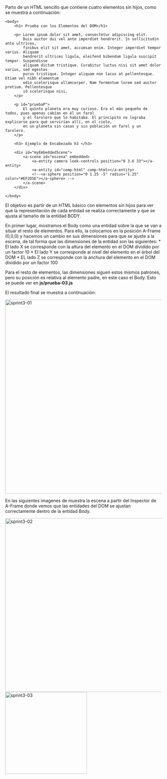 Parto de un HTML sencillo que contiene cuatro elementos sin hijos, como se muestra a continuación:


```
<body>
    <h1> Prueba con los Elementos del DOM</h1>

    <p> Lorem ipsum dolor sit amet, consectetur adipiscing elit.
        Duis auctor dui vel ante imperdiet hendrerit. In sollicitudin ante ultrices,
        finibus elit sit amet, accumsan enim. Integer imperdiet tempor varius. Aliquam
        hendrerit ultrices ligula, eleifend bibendum ligula suscipit tempor. Suspendisse
        aliquam dictum tristique. Curabitur luctus nisi sit amet dolor varius, sed egestas
        purus tristique. Integer aliquam non lacus at pellentesque. Etiam vel nibh elementum
        odio scelerisque ullamcorper. Nam fermentum lorem sed auctor pretium. Pellentesque
        id scelerisque nisi.
    </p>

    <p id="pruebaP">
        El quinto planeta era muy curioso. Era el más pequeño de todos, pues apenas cabían en él un farol
        y el farolero que lo habitaba. El principito no lograba explicarse para qué servirían allí, en el cielo,
        en un planeta sin casas y sin población un farol y un farolero.
    </p>

    <h3> Ejemplo de Encabezado h3 </h3>

    <div id="myEmbeddedScene">
        <a-scene id="escena" embedded>
            <a-entity camera look-controls position="0 3.6 33"></a-entity>
            <a-entity id="comp-html" comp-html></a-entity>
            <!--<a-sphere position="0 1.25 -5" radius="1.25" color="#EF2D5E"></a-sphere> -->
        </a-scene>
    </div>

</body>

```

El objetivo es partir de un HTML básico con elementos sin hijos para ver que la representación de cada entidad se realiza correctamente
y que se ajusta al tamaño de la entidad BODY. 

En primer lugar, mostramos el Body como una entidad sobre la que se van a situar el resto de elementos. Para ello, la colocamos en la
posición A-Frame (0,0,0) y hacemos un cambio en sus dimensiones para que se ajuste a la escena, de tal forma que las dimensiones de
la entidad son las siguientes:
        * El lado X se corresponde con la altura del elemento en el DOM dividido por un factor 10
        * El lado Y se corresponde al nivel del elemento en el árbol del DOM
        * EL lado Z se corresponde con la anchura del elemento en el DOM dividido por un factor 100
        
Para el resto de elementos, las dimensiones siguen estos mismos patrones, pero su posición es relativa al elemento padre, en este caso
el Body.
Esto se puede ver en **js/prueba-03.js**

El resultado final se muestra a continuación:


<img width="623" alt="sprint3-01" src="https://user-images.githubusercontent.com/5637203/56079045-17d65480-5def-11e9-8cbf-66220d5d54fd.PNG">

En las siguientes imagenes de muestra la escena a partir del Inspector de A-Frame donde vemos que las entidades del DOM se 
ajustan correctamente dentro de la entidad Body.

<img width="558" alt="sprint3-02" src="https://user-images.githubusercontent.com/5637203/56079060-684db200-5def-11e9-9972-c51ac4be35b7.PNG">


<img width="263" alt="sprint3-03" src="https://user-images.githubusercontent.com/5637203/56079067-70a5ed00-5def-11e9-9c10-afd2ee383e4d.PNG">

    
